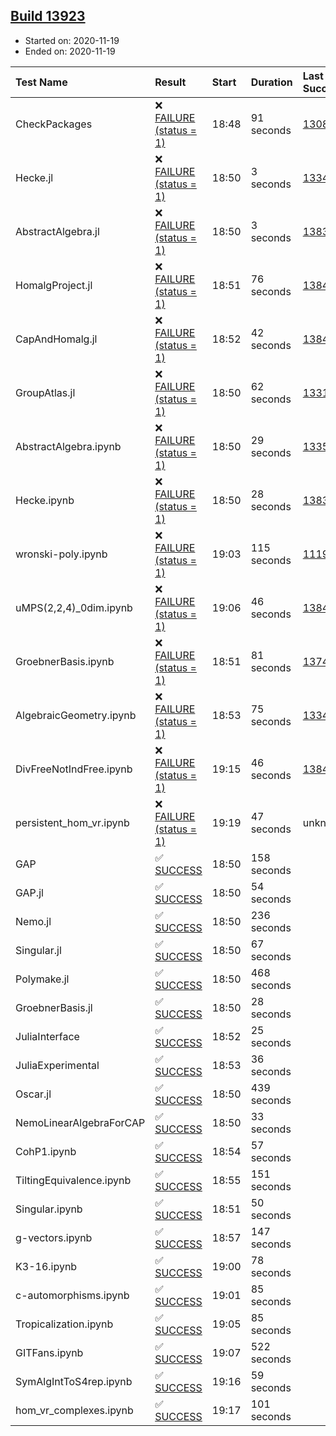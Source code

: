 ## [Build 13923](https://oscarci.mathematik.uni-kl.de/job/oscar/13923/)

* Started on: 2020-11-19
* Ended on: 2020-11-19

| Test Name    | Result | Start | Duration | Last Success | First Failure |
|:-------------|:-------|:------|:---------|:-------------|:--------------|
| CheckPackages | ❌ [FAILURE (status = 1)](https://oscarci.mathematik.uni-kl.de/job/oscar/13923/artifact/logs/build-13923/CheckPackages.log) | 18:48 | 91 seconds | [13085](https://oscarci.mathematik.uni-kl.de/job/oscar/13085/) | [13086](https://oscarci.mathematik.uni-kl.de/job/oscar/13086/) |
| Hecke.jl | ❌ [FAILURE (status = 1)](https://oscarci.mathematik.uni-kl.de/job/oscar/13923/artifact/logs/build-13923/Hecke.jl.log) | 18:50 | 3 seconds | [13341](https://oscarci.mathematik.uni-kl.de/job/oscar/13341/) | [13342](https://oscarci.mathematik.uni-kl.de/job/oscar/13342/) |
| AbstractAlgebra.jl | ❌ [FAILURE (status = 1)](https://oscarci.mathematik.uni-kl.de/job/oscar/13923/artifact/logs/build-13923/AbstractAlgebra.jl.log) | 18:50 | 3 seconds | [13837](https://oscarci.mathematik.uni-kl.de/job/oscar/13837/) | [13838](https://oscarci.mathematik.uni-kl.de/job/oscar/13838/) |
| HomalgProject.jl | ❌ [FAILURE (status = 1)](https://oscarci.mathematik.uni-kl.de/job/oscar/13923/artifact/logs/build-13923/HomalgProject.jl.log) | 18:51 | 76 seconds | [13845](https://oscarci.mathematik.uni-kl.de/job/oscar/13845/) | [13846](https://oscarci.mathematik.uni-kl.de/job/oscar/13846/) |
| CapAndHomalg.jl | ❌ [FAILURE (status = 1)](https://oscarci.mathematik.uni-kl.de/job/oscar/13923/artifact/logs/build-13923/CapAndHomalg.jl.log) | 18:52 | 42 seconds | [13845](https://oscarci.mathematik.uni-kl.de/job/oscar/13845/) | [13846](https://oscarci.mathematik.uni-kl.de/job/oscar/13846/) |
| GroupAtlas.jl | ❌ [FAILURE (status = 1)](https://oscarci.mathematik.uni-kl.de/job/oscar/13923/artifact/logs/build-13923/GroupAtlas.jl.log) | 18:50 | 62 seconds | [13311](https://oscarci.mathematik.uni-kl.de/job/oscar/13311/) | [13312](https://oscarci.mathematik.uni-kl.de/job/oscar/13312/) |
| AbstractAlgebra.ipynb | ❌ [FAILURE (status = 1)](https://oscarci.mathematik.uni-kl.de/job/oscar/13923/artifact/logs/build-13923/AbstractAlgebra.ipynb.log) | 18:50 | 29 seconds | [13355](https://oscarci.mathematik.uni-kl.de/job/oscar/13355/) | [13356](https://oscarci.mathematik.uni-kl.de/job/oscar/13356/) |
| Hecke.ipynb | ❌ [FAILURE (status = 1)](https://oscarci.mathematik.uni-kl.de/job/oscar/13923/artifact/logs/build-13923/Hecke.ipynb.log) | 18:50 | 28 seconds | [13837](https://oscarci.mathematik.uni-kl.de/job/oscar/13837/) | [13838](https://oscarci.mathematik.uni-kl.de/job/oscar/13838/) |
| wronski-poly.ipynb | ❌ [FAILURE (status = 1)](https://oscarci.mathematik.uni-kl.de/job/oscar/13923/artifact/logs/build-13923/wronski-poly.ipynb.log) | 19:03 | 115 seconds | [11192](https://oscarci.mathematik.uni-kl.de/job/oscar/11192/) | [11193](https://oscarci.mathematik.uni-kl.de/job/oscar/11193/) |
| uMPS(2,2,4)_0dim.ipynb | ❌ [FAILURE (status = 1)](https://oscarci.mathematik.uni-kl.de/job/oscar/13923/artifact/logs/build-13923/uMPS-2-2-4-_0dim.ipynb.log) | 19:06 | 46 seconds | [13841](https://oscarci.mathematik.uni-kl.de/job/oscar/13841/) | [13842](https://oscarci.mathematik.uni-kl.de/job/oscar/13842/) |
| GroebnerBasis.ipynb | ❌ [FAILURE (status = 1)](https://oscarci.mathematik.uni-kl.de/job/oscar/13923/artifact/logs/build-13923/GroebnerBasis.ipynb.log) | 18:51 | 81 seconds | [13748](https://oscarci.mathematik.uni-kl.de/job/oscar/13748/) | [13749](https://oscarci.mathematik.uni-kl.de/job/oscar/13749/) |
| AlgebraicGeometry.ipynb | ❌ [FAILURE (status = 1)](https://oscarci.mathematik.uni-kl.de/job/oscar/13923/artifact/logs/build-13923/AlgebraicGeometry.ipynb.log) | 18:53 | 75 seconds | [13341](https://oscarci.mathematik.uni-kl.de/job/oscar/13341/) | [13342](https://oscarci.mathematik.uni-kl.de/job/oscar/13342/) |
| DivFreeNotIndFree.ipynb | ❌ [FAILURE (status = 1)](https://oscarci.mathematik.uni-kl.de/job/oscar/13923/artifact/logs/build-13923/DivFreeNotIndFree.ipynb.log) | 19:15 | 46 seconds | [13845](https://oscarci.mathematik.uni-kl.de/job/oscar/13845/) | [13846](https://oscarci.mathematik.uni-kl.de/job/oscar/13846/) |
| persistent_hom_vr.ipynb | ❌ [FAILURE (status = 1)](https://oscarci.mathematik.uni-kl.de/job/oscar/13923/artifact/logs/build-13923/persistent_hom_vr.ipynb.log) | 19:19 | 47 seconds | unknown | unknown |
| GAP | ✅ [SUCCESS](https://oscarci.mathematik.uni-kl.de/job/oscar/13923/artifact/logs/build-13923/GAP.log) | 18:50 | 158 seconds |  |  |
| GAP.jl | ✅ [SUCCESS](https://oscarci.mathematik.uni-kl.de/job/oscar/13923/artifact/logs/build-13923/GAP.jl.log) | 18:50 | 54 seconds |  |  |
| Nemo.jl | ✅ [SUCCESS](https://oscarci.mathematik.uni-kl.de/job/oscar/13923/artifact/logs/build-13923/Nemo.jl.log) | 18:50 | 236 seconds |  |  |
| Singular.jl | ✅ [SUCCESS](https://oscarci.mathematik.uni-kl.de/job/oscar/13923/artifact/logs/build-13923/Singular.jl.log) | 18:50 | 67 seconds |  |  |
| Polymake.jl | ✅ [SUCCESS](https://oscarci.mathematik.uni-kl.de/job/oscar/13923/artifact/logs/build-13923/Polymake.jl.log) | 18:50 | 468 seconds |  |  |
| GroebnerBasis.jl | ✅ [SUCCESS](https://oscarci.mathematik.uni-kl.de/job/oscar/13923/artifact/logs/build-13923/GroebnerBasis.jl.log) | 18:50 | 28 seconds |  |  |
| JuliaInterface | ✅ [SUCCESS](https://oscarci.mathematik.uni-kl.de/job/oscar/13923/artifact/logs/build-13923/JuliaInterface.log) | 18:52 | 25 seconds |  |  |
| JuliaExperimental | ✅ [SUCCESS](https://oscarci.mathematik.uni-kl.de/job/oscar/13923/artifact/logs/build-13923/JuliaExperimental.log) | 18:53 | 36 seconds |  |  |
| Oscar.jl | ✅ [SUCCESS](https://oscarci.mathematik.uni-kl.de/job/oscar/13923/artifact/logs/build-13923/Oscar.jl.log) | 18:50 | 439 seconds |  |  |
| NemoLinearAlgebraForCAP | ✅ [SUCCESS](https://oscarci.mathematik.uni-kl.de/job/oscar/13923/artifact/logs/build-13923/NemoLinearAlgebraForCAP.log) | 18:50 | 33 seconds |  |  |
| CohP1.ipynb | ✅ [SUCCESS](https://oscarci.mathematik.uni-kl.de/job/oscar/13923/artifact/logs/build-13923/CohP1.ipynb.log) | 18:54 | 57 seconds |  |  |
| TiltingEquivalence.ipynb | ✅ [SUCCESS](https://oscarci.mathematik.uni-kl.de/job/oscar/13923/artifact/logs/build-13923/TiltingEquivalence.ipynb.log) | 18:55 | 151 seconds |  |  |
| Singular.ipynb | ✅ [SUCCESS](https://oscarci.mathematik.uni-kl.de/job/oscar/13923/artifact/logs/build-13923/Singular.ipynb.log) | 18:51 | 50 seconds |  |  |
| g-vectors.ipynb | ✅ [SUCCESS](https://oscarci.mathematik.uni-kl.de/job/oscar/13923/artifact/logs/build-13923/g-vectors.ipynb.log) | 18:57 | 147 seconds |  |  |
| K3-16.ipynb | ✅ [SUCCESS](https://oscarci.mathematik.uni-kl.de/job/oscar/13923/artifact/logs/build-13923/K3-16.ipynb.log) | 19:00 | 78 seconds |  |  |
| c-automorphisms.ipynb | ✅ [SUCCESS](https://oscarci.mathematik.uni-kl.de/job/oscar/13923/artifact/logs/build-13923/c-automorphisms.ipynb.log) | 19:01 | 85 seconds |  |  |
| Tropicalization.ipynb | ✅ [SUCCESS](https://oscarci.mathematik.uni-kl.de/job/oscar/13923/artifact/logs/build-13923/Tropicalization.ipynb.log) | 19:05 | 85 seconds |  |  |
| GITFans.ipynb | ✅ [SUCCESS](https://oscarci.mathematik.uni-kl.de/job/oscar/13923/artifact/logs/build-13923/GITFans.ipynb.log) | 19:07 | 522 seconds |  |  |
| SymAlgIntToS4rep.ipynb | ✅ [SUCCESS](https://oscarci.mathematik.uni-kl.de/job/oscar/13923/artifact/logs/build-13923/SymAlgIntToS4rep.ipynb.log) | 19:16 | 59 seconds |  |  |
| hom_vr_complexes.ipynb | ✅ [SUCCESS](https://oscarci.mathematik.uni-kl.de/job/oscar/13923/artifact/logs/build-13923/hom_vr_complexes.ipynb.log) | 19:17 | 101 seconds |  |  |
